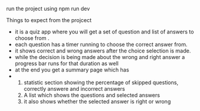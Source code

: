 run the project using npm run dev

Things to expect from the projcect
- it is a quiz app where you will get a set of question and list of answers to choose from .
- each question has a timer running to choose the correct answer from.
- it shows correct and wrong answers after the choice selection is made.
- while the decision is being made about the wrong and right answer a progress bar runs for that duration as well
- at the end you get a summary page which has
- 1. statistic section showing the percentage of skipped questions, correctly answere and incorrect answers
  2. A list which shows the questions and selected answers
  3. it also shows whether the selected answer is right or wrong
